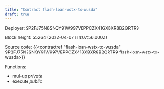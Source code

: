 ```yaml
---
title: "Contract flash-loan-wstx-to-wusda"
draft: true
---
```

Deployer: SP2FJ75N8SNQY91W997VEPPCZX41GXBXR8B2QRTR9


 



Block height: 55264 (2022-04-07T14:07:56.000Z)

Source code: {{<contractref "flash-loan-wstx-to-wusda" SP2FJ75N8SNQY91W997VEPPCZX41GXBXR8B2QRTR9 flash-loan-wstx-to-wusda>}}

Functions:

* mul-up _private_
* execute _public_

